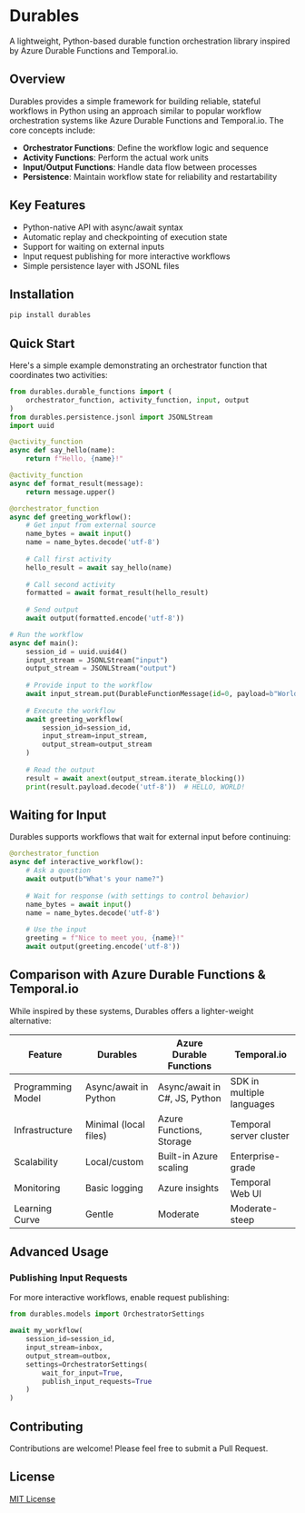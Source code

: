 # Durables

A lightweight, Python-based durable function orchestration library inspired by Azure Durable Functions and Temporal.io.

## Overview

Durables provides a simple framework for building reliable, stateful workflows in Python using an approach similar to popular workflow orchestration systems like Azure Durable Functions and Temporal.io. The core concepts include:

- **Orchestrator Functions**: Define the workflow logic and sequence
- **Activity Functions**: Perform the actual work units
- **Input/Output Functions**: Handle data flow between processes
- **Persistence**: Maintain workflow state for reliability and restartability

## Key Features

- Python-native API with async/await syntax
- Automatic replay and checkpointing of execution state
- Support for waiting on external inputs
- Input request publishing for more interactive workflows
- Simple persistence layer with JSONL files

## Installation

```bash
pip install durables
```

## Quick Start

Here's a simple example demonstrating an orchestrator function that coordinates two activities:

```python
from durables.durable_functions import (
    orchestrator_function, activity_function, input, output
)
from durables.persistence.jsonl import JSONLStream
import uuid

@activity_function
async def say_hello(name):
    return f"Hello, {name}!"

@activity_function
async def format_result(message):
    return message.upper()

@orchestrator_function
async def greeting_workflow():
    # Get input from external source
    name_bytes = await input()
    name = name_bytes.decode('utf-8')
    
    # Call first activity
    hello_result = await say_hello(name)
    
    # Call second activity
    formatted = await format_result(hello_result)
    
    # Send output
    await output(formatted.encode('utf-8'))

# Run the workflow
async def main():
    session_id = uuid.uuid4()
    input_stream = JSONLStream("input")
    output_stream = JSONLStream("output")
    
    # Provide input to the workflow
    await input_stream.put(DurableFunctionMessage(id=0, payload=b"World"))
    
    # Execute the workflow
    await greeting_workflow(
        session_id=session_id,
        input_stream=input_stream,
        output_stream=output_stream
    )
    
    # Read the output
    result = await anext(output_stream.iterate_blocking())
    print(result.payload.decode('utf-8'))  # HELLO, WORLD!
```

## Waiting for Input

Durables supports workflows that wait for external input before continuing:

```python
@orchestrator_function
async def interactive_workflow():
    # Ask a question
    await output(b"What's your name?")
    
    # Wait for response (with settings to control behavior)
    name_bytes = await input()
    name = name_bytes.decode('utf-8')
    
    # Use the input
    greeting = f"Nice to meet you, {name}!"
    await output(greeting.encode('utf-8'))
```

## Comparison with Azure Durable Functions & Temporal.io

While inspired by these systems, Durables offers a lighter-weight alternative:

| Feature | Durables | Azure Durable Functions | Temporal.io |
|---------|----------|-------------------------|-------------|
| Programming Model | Async/await in Python | Async/await in C#, JS, Python | SDK in multiple languages |
| Infrastructure | Minimal (local files) | Azure Functions, Storage | Temporal server cluster |
| Scalability | Local/custom | Built-in Azure scaling | Enterprise-grade |
| Monitoring | Basic logging | Azure insights | Temporal Web UI |
| Learning Curve | Gentle | Moderate | Moderate-steep |

## Advanced Usage

### Publishing Input Requests

For more interactive workflows, enable request publishing:

```python
from durables.models import OrchestratorSettings

await my_workflow(
    session_id=session_id,
    input_stream=inbox,
    output_stream=outbox,
    settings=OrchestratorSettings(
        wait_for_input=True,
        publish_input_requests=True
    )
)
```



## Contributing

Contributions are welcome! Please feel free to submit a Pull Request.

## License

[MIT License](LICENSE)
